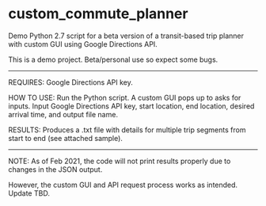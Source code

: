 # custom_commute_planner
Demo Python 2.7 script for a beta version of a transit-based trip planner with custom GUI using Google Directions API. 

This is a demo project. Beta/personal use so expect some bugs.

----------------------------------------------------------------

REQUIRES: Google Directions API key.

HOW TO USE: Run the Python script. A custom GUI pops up to asks for inputs. Input Google Directions API key, start location, end location, desired arrival time, and output file name.

RESULTS: Produces a .txt file with details for multiple trip segments from start to end (see attached sample). 

----------------------------------------------------------------

NOTE: As of Feb 2021, the code will not print results properly due to changes in the JSON output. 

However, the custom GUI and API request process works as intended. Update TBD. 
